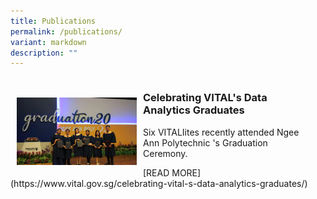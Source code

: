 ```yaml
---
title: Publications
permalink: /publications/
variant: markdown
description: ""
---
```

<div class="publications">
	<div class="articles">
		<div class="row">
			<div class="column">
				<div style="width: 30rem;" class="card">
					<img style="width: 40%; float: left; margin-top: 10px; margin: 10px;" src="/images/VITALites_NP_Graduation_Ceremony_2024.jpg">
					<div class="card-body">
						<h3 class="card-title">Celebrating VITAL's Data Analytics Graduates</h3>
						<p class="card-text">Six VITALIites recently attended Ngee Ann Polytechnic 's Graduation  Ceremony.</p>
						[READ MORE](https://www.vital.gov.sg/celebrating-vital-s-data-analytics-graduates/)
					</div>
					<div>
			</div>
		</div>
	</div>
</div></div></div>